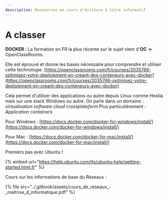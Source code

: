 ```yaml
---
description: Ressources en cours d'écriture à titre informatif
---
```


# A classer

**DOCKER :** La formation en FR la plus récente sur le sujet vient d'**OC** =&gt; OpenClassRooms.

Elle est éprouvé et donne les bases nécessaire pour comprendre et utiliser cette technologie. [https://openclassrooms.com/fr/courses/2035766-optimisez-votre-deploiement-en-creant-des-conteneurs-avec-docker](https://openclassrooms.com/fr/courses/2035766-optimisez-votre-deploiement-en-creant-des-conteneurs-avec-docker)

Cela permet d'utiliser des applications ou autre depuis Linux comme Hestia mais sur une stack Windows ou autre. On parle dans un domaine : _virtualisation software cloud crossplateform_ Plus particulièrement : _Application containers_

Pour Windows : [https://docs.docker.com/docker-for-windows/install/](https://docs.docker.com/docker-for-windows/install/)

Pour Mac : [https://docs.docker.com/docker-for-mac/install/](https://docs.docker.com/docker-for-mac/install/)



Premiers pas avec Ubuntu !

{% embed url="https://help.ubuntu.com/lts/ubuntu-help/getting-started.html.fr" %}

Cours sur les informations de base du Réseaux :

{% file src="../.gitbook/assets/cours\_de\_reseaux\_-\_maitrise\_d\_informatique.pdf" %}

